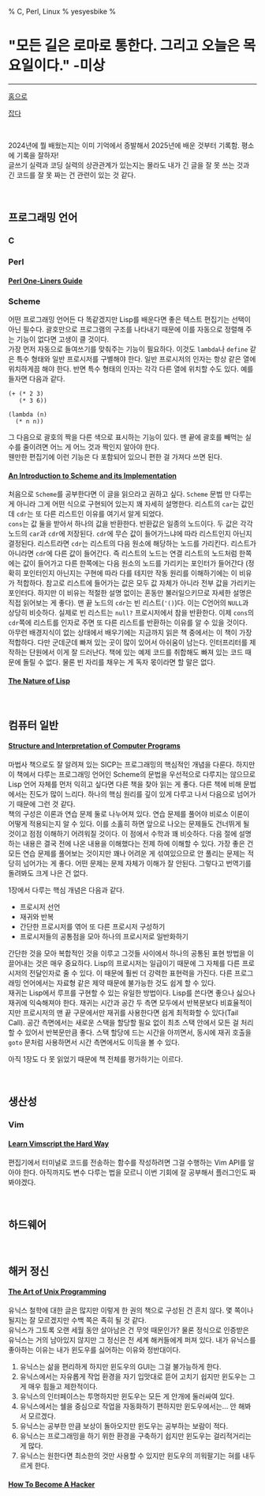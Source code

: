 % C, Perl, Linux
% yesyesbike
%
# "모든 길은 로마로 통한다. 그리고 오늘은 목요일이다." -미상

***

[홈으로](index.html)

[잡다](jobda.html)

<br>

2024년에 뭘 배웠는지는 이미 기억에서 증발해서 2025년에 배운 것부터 기록함.
평소에 기록을 잘하자!  
글쓰기 실력과 코딩 실력의 상관관계가 있는지는 몰라도 내가 긴 글을 잘 못 쓰는 것과
긴 코드를 잘 못 짜는 건 관련이 있는 것 같다.

<br>

## 프로그래밍 언어

### C

### Perl
#### [Perl One-Liners Guide][PERL_ONE]

### Scheme
어떤 프로그래밍 언어든 다 똑같겠지만 Lisp를 배운다면 좋은 텍스트 편집기는 선택이 아닌 필수다.
괄호만으로 프로그램의 구조를 나타내기 때문에 이를 자동으로 정렬해 주는 기능이 없다면 고생이 클 것이다.  
가장 먼저 자동으로 들여쓰기를 맞춰주는 기능이 필요하다.
이것도 `lambda`나 `define` 같은 특수 형태와 일반 프로시저를 구별해야 한다.
일반 프로시저의 인자는 항상 같은 열에 위치하게끔 해야 한다.
반면 특수 형태의 인자는 각각 다른 열에 위치할 수도 있다.
예를 들자면 다음과 같다.

```
(+ (* 2 3)
   (* 3 6))

(lambda (n)
  (* n n))
```

그 다음으로 괄호의 짝을 다른 색으로 표시하는 기능이 있다.
맨 끝에 괄호를 빼먹는 실수를 줄이려면 어느 게 어느 것과 짝인지 알아야 한다.  
웬만한 편집기에 이런 기능은 다 포함되어 있으니 편한 걸 가져다 쓰면 된다.
#### [An Introduction to Scheme and its Implementation][SCHEME_IMPLEMENT]
처음으로 `Scheme`를 공부한다면 이 글을 읽으라고 권하고 싶다. `Scheme` 문법
만 다루는 게 아니라 그게 어떤 식으로 구현되어 있는지 꽤 자세히 설명한다.
리스트의 `car`는 값인데 `cdr`는 또 다른 리스트인 이유를 여기서 알게 되었다.  
`cons`는 값 둘을 받아서 하나의 값을 반환한다. 반환값은 일종의 노드이다.
두 값은 각각 노드의 `car`과 `cdr`에 저장된다. `cdr`에 무슨 값이 들어가느냐에 따라 리스트인지 아닌지 결정된다.
리스트라면 `cdr`는 리스트의 다음 원소에 해당하는 노드를 가리킨다.
리스트가 아니라면 `cdr`에 다른 값이 들어간다.
즉 리스트의 노드는 연결 리스트의 노드처럼 한쪽에는 값이 들어가고 다른 한쪽에는 다음 원소의 노드를 가리키는 포인터가 들어간다
(정확히 포인터인지 아닌지는 구현에 따라 다를 테지만 작동 원리를 이해하기에는 이 비유가 적합하다.
참고로 리스트에 들어가는 값은 모두 값 자체가 아니라 전부 값을 가리키는 포인터다.
하지만 이 비유는 적절한 설명 없이는 혼동만 불러일으키므로 자세한 설명은 직접 읽어보는 게 좋다).
맨 끝 노드의 `cdr`는 빈 리스트(`'()`)다.
이는 C언어의 `NULL`과 상당히 비슷하다. 실제로 빈 리스트는 `null?` 프로시저에서 참을 반환한다.
이제 `cons`의 `cdr`쪽에 리스트를 인자로 주면 또 다른 리스트를 반환하는 이유를 알 수 있을 것이다.  
아무런 배경지식이 없는 상태에서 배우기에는 지금까지 읽은 책 중에서는 이 책이 가장 적합하다.
다만 군데군데 빠져 있는 곳이 많이 있어서 아쉬움이 남는다. 인터프리터를 제작하는 단원에서 이게 잘 드러난다.
책에 있는 예제 코드를 취합해도 빠져 있는 코드 때문에 돌릴 수 없다. 물론 빈 자리를 채우는 게 독자 몫이라면 할 말은 없다.
#### [The Nature of Lisp][LISP_NATURE]

<br>

## 컴퓨터 일반
#### [Structure and Interpretation of Computer Programs][SICP]
마법사 책으로도 잘 알려져 있는 SICP는 프로그래밍의 핵심적인 개념을 다룬다.
하지만 이 책에서 다루는 프로그래밍 언어인 Scheme의 문법을 우선적으로 다루지는 않으므로
Lisp 언어 자체를 먼저 익히고 싶다면 다른 책을 찾아 읽는 게 좋다. 다른 책에 비해 문법에서는 진도가 많이 느리다.
하나의 핵심 원리를 깊이 있게 다루고 나서 다음으로 넘어가기 때문에 그런 것 같다.  
책의 구성은 이론과 연습 문제 둘로 나누어져 있다. 연습 문제를 풀어야 비로소 이론이 어떻게 적용되는지 알 수 있다.
이를 소홀히 하면 앞으로 나오는 문제들도 건너뛰게 될 것이고 점점 이해하기 어려워질 것이다.
이 점에서 수학과 꽤 비슷하다. 다음 절에 설명하는 내용은 결국 전에 나온 내용을 이해했다는 전제 하에 이해할 수 있다.
가장 좋은 건 모든 연습 문제를 풀어보는 것이지만 꽤나 어려운 게 섞여있으므로 안 풀리는 문제는 적당히 넘어가는 게 좋다.
어떤 문제는 문제 자체가 이해가 잘 안된다. 그렇다고 번역기를 돌려봐도 크게 나은 건 없다.  

1장에서 다루는 핵심 개념은 다음과 같다.

* 프로시저 선언
* 재귀와 반복
* 간단한 프로시저를 엮어 또 다른 프로시저 구성하기
* 프로시저들의 공통점을 모아 하나의 프로시저로 일반화하기

간단한 것을 모아 복합적인 것을 이루고 그것들 사이에서 하나의 공통된 표현 방법을 이끌어내는 것은 매우 중요하다.
Lisp의 프로시저는 일급이기 때문에 그 자체를 다른 프로시저의 전달인자로 줄 수 있다.
이 때문에 훨씬 더 강력한 표현력을 가진다. 다른 프로그래밍 언어에서는 자료형 같은 제약 때문에 불가능한 것도 쉽게 할 수 있다.  
재귀는 Lisp에서 루프를 구현할 수 있는 유일한 방법이다. Lisp를 쓴다면 좋으나 싫으나 재귀에 익숙해져야 한다.
재귀는 시간과 공간 두 측면 모두에서 반복문보다 비효율적이지만 프로시저의 맨 끝 구문에서만 재귀를 사용한다면 쉽게 최적화할 수 있다(Tail Call).
공간 측면에서는 새로운 스택을 할당할 필요 없이 최초 스택 안에서 모든 걸 처리할 수 있어서 반복문만큼 좋다.
스택 할당에 드는 시간을 아끼면서, 동시에 재귀 호출을 `goto` 문처럼 사용하면서 시간 측면에서도 이득을 볼 수 있다.

아직 1장도 다 못 읽었기 때문에 책 전체를 평가하기는 이르다.

<br>

## 생산성
### Vim
#### [Learn Vimscript the Hard Way][VIMHARDWAY]  
편집기에서 터미널로 코드를 전송하는 함수를 작성하려면 그걸 수행하는 Vim API를 알아야 한다.
아직까지도 변수 다루는 법을 모르니 이번 기회에 잘 공부해서 플러그인도 짜봐야겠다.

<br>

## 하드웨어

<br>

## 해커 정신
#### [The Art of Unix Programming][TAOUP]  
유닉스 철학에 대한 글은 많지만 이렇게 한 권의 책으로 구성된 건 흔치 않다.
몇 쪽이나 될지는 잘 모르겠지만 수백 쪽은 족히 될 것 같다.  
유닉스가 그토록 오랜 세월 동안 살아남은 건 무엇 때문인가?
물론 정식으로 인증받은 유닉스는 거의 남아있지 않지만 그 정신은 전 세계 해커들에게 퍼져 있다.
내가 유닉스를 좋아하는 이유는 내가 윈도우를 싫어하는 이유와 정반대이다.

1. 유닉스는 삶을 편리하게 하지만 윈도우의 GUI는 그걸 불가능하게 한다.
1. 유닉스에서는 자유롭게 작업 환경을 자기 입맛대로 뜯어 고치기 쉽지만 윈도우는 그게 매우 힘들고 제한적이다.
1. 유닉스의 인터페이스는 투명하지만 윈도우는 모든 게 안개에 둘러싸여 있다.
1. 유닉스에서는 쉘을 중심으로 작업을 자동화하기 편하지만 윈도우에서는... 안 해봐서 모르겠다.
1. 유닉스는 공부한 만큼 보상이 돌아오지만 윈도우는 공부하는 보람이 적다.
1. 유닉스는 프로그래밍을 하기 위한 환경을 구축하기 쉽지만 윈도우는 걸리적거리는 게 많다.
1. 유닉스는 원한다면 최소한의 것만 사용할 수 있지만 윈도우의 끼워팔기는 혀를 내두르게 한다.

#### [How To Become A Hacker][HACKER]

[BISON]: https://www.gnu.org/software/bison/manual/bison.html
[FLEX]: https://westes.github.io/flex/manual/
[HACKER]: http://www.catb.org/~esr/faqs/hacker-howto.html
[LISP_NATURE]: https://www.defmacro.org/ramblings/lisp.html
[PERL_ONE]: https://learnbyexample.github.io/learn_perl_oneliners/preface.html
[SCHEME_IMPLEMENT]: https://docs.scheme.org/schintro/schintro_toc.html
[TAOUP]: http://www.catb.org/esr/writings/taoup/html/
[VIMHARDWAY]: https://learnvimscriptthehardway.stevelosh.com/
[SICP]: https://mitp-content-server.mit.edu/books/content/sectbyfn/books_pres_0/6515/sicp.zip/full-text/book/book-Z-H-1.html#titlepage
